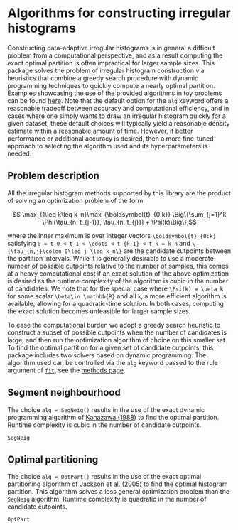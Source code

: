 # Algorithms for constructing irregular histograms

Constructing data-adaptive irregular histograms is in general a difficult problem from a computational perspective, and as a result computing the exact optimal partition is often impractical for larger sample sizes. This package solves the problem of irregular histogram construction via heuristics that combine a greedy search procedure with dynamic programming techniques to quickly compute a nearly optimal partition. Examples showcasing the use of the provided algorithms in toy problems can be found [here](examples/algorithm_choice.md). Note that the default option for the `alg` keyword offers a reasonable tradeoff between accuracy and computational efficiency, and in cases where one simply wants to draw an irregular histogram quickly for a given dataset, these default choices will typically yield a reasonable density estimate within a reasonable amount of time. However, if better performance or additional accuracy is desired, then a more fine-tuned approach to selecting the algorithm used and its hyperparameters is needed.

## Problem description
All the irregular histogram methods supported by this library are the product of solving an optimization problem of the form
```math
    \max_{1\leq k\leq k_n}\max_{\boldsymbol{t}_{0:k}} \Big\{\sum_{j=1}^k \Phi(\tau_{n, t_{j-1}}, \tau_{n, t_{j}}] + \Psi(k)\Big\},
```
where the inner maximum is over integer vectors ``\boldsymbol{t}_{0:k}`` satisfying ``0 = t_0 < t_1 < \cdots < t_{k-1} < t_k = k_n`` and ``\{\tau_{n,j}\colon 0\leq j \leq k_n\}`` are the candidate cutpoints between the partition intervals. While it is generally desirable to use a moderate number of possible cutpoints relative to the number of samples, this comes at a heavy computational cost if an exact solution of the above optimization is desired as the runtime complexity of the algorithm is cubic in the number of candidates. We note that for the special case where ``\Psi(k) = \beta k`` for some scalar ``\beta\in \mathbb{R}`` and all ``k``, a more efficient algorithm is available, allowing for a quadratic-time solution. In both cases, computing the exact solution becomes unfeasible for larger sample sizes.

To ease the computational burden we adopt a greedy search heuristic to construct a subset of possible cutpoints when the number of candidates is large, and then run the optimization algorithm of choice on this smaller set. To find the optimal partition for a given set of candidate cutpoints, this package includes two solvers based on dynamic programming. The algorithm used can be controlled via the `alg` keyword passed to the rule argument of [`fit`](@ref), see the [methods page](methods.md#irregular-histograms).


## Segment neighbourhood
The choice `alg = SegNeig()` results in the use of the exact dynamic programming algorithm of [Kanazawa (1988)](https://doi.org/10.1080/03610928808829688) to find the optimal partition.
Runtime complexity is cubic in the number of candidate cutpoints.
```@docs
SegNeig
```

## Optimal partitioning
The choice `alg = OptPart()` results in the use of the exact optimal partitioning algorithm of [Jackson et al. (2005)](https://doi.org/10.1109/LSP.2001.838216) to find the optimal histogram partition. This algorithm solves a less general optimization problem than the `SegNeig` algorithm. Runtime complexity is quadratic in the number of candidate cutpoints.
```@docs
OptPart
```